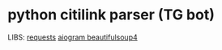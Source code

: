 # python citilink parser (TG bot)

LIBS:
[requests](https://pypi.org/project/requests/)
[aiogram ](https://pypi.org/project/aiogram/)
[beautifulsoup4](https://pypi.org/project/beautifulsoup4/)


